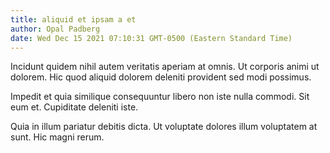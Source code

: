```yaml
---
title: aliquid et ipsam a et
author: Opal Padberg
date: Wed Dec 15 2021 07:10:31 GMT-0500 (Eastern Standard Time)
---
```

Incidunt quidem nihil autem veritatis aperiam at omnis. Ut corporis animi ut dolorem. Hic quod aliquid dolorem deleniti provident sed modi possimus.

 Impedit et quia similique consequuntur libero non iste nulla commodi. Sit eum et. Cupiditate deleniti iste.

 Quia in illum pariatur debitis dicta. Ut voluptate dolores illum voluptatem at sunt. Hic magni rerum.